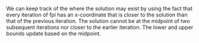 We can keep track of the where the solution may exist by using the fact that every iteration of fpi has an x-coordinate that is closer to the solution than that of the previous iteration. The solution cannot be at the midpoint of two subsequent iterations nor closer to the earlier iteration. The lower and upper bounds update based on the midpoint.

